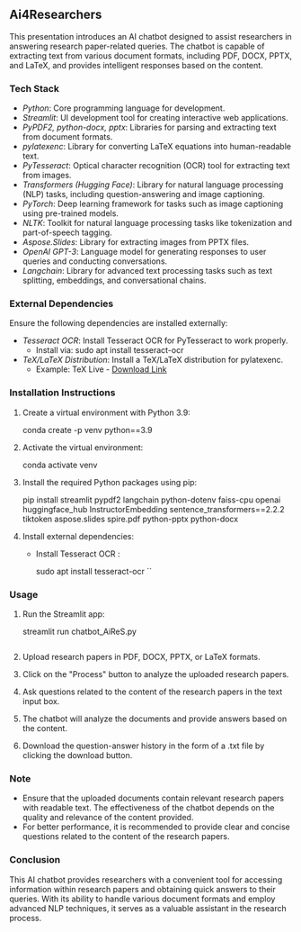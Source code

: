 ## Ai4Researchers

This presentation introduces an AI chatbot designed to assist researchers in answering research paper-related queries. The chatbot is capable of extracting text from various document formats, including PDF, DOCX, PPTX, and LaTeX, and provides intelligent responses based on the content.

### Tech Stack

- *Python*: Core programming language for development.
- *Streamlit*: UI development tool for creating interactive web applications.
- *PyPDF2, python-docx, pptx*: Libraries for parsing and extracting text from document formats.
- *pylatexenc*: Library for converting LaTeX equations into human-readable text.
- *PyTesseract*: Optical character recognition (OCR) tool for extracting text from images.
- *Transformers (Hugging Face)*: Library for natural language processing (NLP) tasks, including question-answering and image captioning.
- *PyTorch*: Deep learning framework for tasks such as image captioning using pre-trained models.
- *NLTK*: Toolkit for natural language processing tasks like tokenization and part-of-speech tagging.
- *Aspose.Slides*: Library for extracting images from PPTX files.
- *OpenAI GPT-3*: Language model for generating responses to user queries and conducting conversations.
- *Langchain*: Library for advanced text processing tasks such as text splitting, embeddings, and conversational chains.

### External Dependencies

Ensure the following dependencies are installed externally:

- *Tesseract OCR*: Install Tesseract OCR for PyTesseract to work properly.
    - Install via: sudo apt install tesseract-ocr
- *TeX/LaTeX Distribution*: Install a TeX/LaTeX distribution for pylatexenc.
    - Example: TeX Live - [Download Link](https://www.tug.org/texlive/)

### Installation Instructions

1. Create a virtual environment with Python 3.9:
    
    conda create -p venv python==3.9
    

2. Activate the virtual environment:
    
    conda activate venv
    

3. Install the required Python packages using pip:
    
    pip install streamlit pypdf2 langchain python-dotenv faiss-cpu openai huggingface_hub InstructorEmbedding sentence_transformers==2.2.2 tiktoken aspose.slides spire.pdf python-pptx python-docx
    

4. Install external dependencies:
    - Install Tesseract OCR :
        
        sudo apt install tesseract-ocr
        ``

### Usage

1. Run the Streamlit app:
    
    streamlit run chatbot_AiReS.py
    ```

2. Upload research papers in PDF, DOCX, PPTX, or LaTeX formats.
3. Click on the "Process" button to analyze the uploaded research papers.
4. Ask questions related to the content of the research papers in the text input box.
5. The chatbot will analyze the documents and provide answers based on the content.
6. Download the question-answer history in the form of a .txt file by clicking the download button.

### Note

- Ensure that the uploaded documents contain relevant research papers with readable text. The effectiveness of the chatbot depends on the quality and relevance of the content provided.
- For better performance, it is recommended to provide clear and concise questions related to the content of the research papers.

### Conclusion

This AI chatbot provides researchers with a convenient tool for accessing information within research papers and obtaining quick answers to their queries. With its ability to handle various document formats and employ advanced NLP techniques, it serves as a valuable assistant in the research process.
